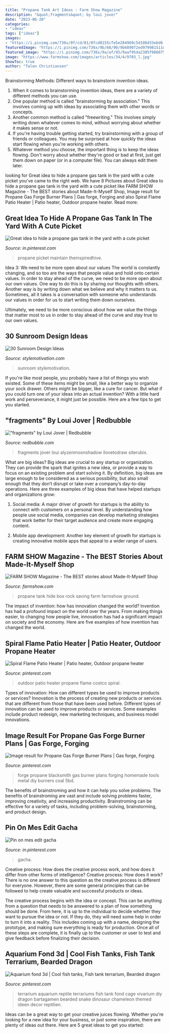 ```yaml
---
title: "Propane Tank Art Ideas : Farm Show Magazine"
description: "&quot;fragments&quot; by loui jover"
date: "2023-06-20"
categories:
- "ideas"
tags: ["ideas"]
images:
- "https://i.pinimg.com/736x/0f/cd/01/0fcd0155cfe5e284969c5d108d33ebd6.jpg"
featuredImage: "https://i.pinimg.com/736x/9b/68/90/9b689072ed979981511d1e4b6844d2fe.jpg"
featured_image: "https://i.pinimg.com/736x/9a/af/95/9aaf95da2305f9860758ce09201cbefe.jpg"
image: "https://www.farmshow.com/images/articles/34/4/9703_l.jpg"
ShowToc: true
author: "Talon Christiansen"
---
```



Brainstorming Methods: Different ways to brainstorm invention ideas.
1. When it comes to brainstorming invention ideas, there are a variety of different methods you can use.
2. One popular method is called "brainstorming by association." This involves coming up with ideas by associating them with other words or concepts.
3. Another common method is called "freewriting." This involves simply writing down whatever comes to mind, without worrying about whether it makes sense or not.
4. If you're having trouble getting started, try brainstorming with a group of friends or colleagues. You may be surprised at how quickly the ideas start flowing when you're working with others.
5. Whatever method you choose, the important thing is to keep the ideas flowing. Don't worry about whether they're good or bad at first, just get them down on paper (or in a computer file). You can always edit them later.

	

		
looking for Great idea to hide a propane gas tank in the yard with a cute picket you've came to the right web. We have 8 Pictures about Great idea to hide a propane gas tank in the yard with a cute picket like FARM SHOW Magazine - The BEST stories about Made-It-Myself Shop, Image result for Propane Gas Forge Burner Plans | Gas forge, Forging and also Spiral Flame Patio Heater | Patio heater, Outdoor propane heater. Read more:
		
    
## Great Idea To Hide A Propane Gas Tank In The Yard With A Cute Picket

<img loading=lazy src="https://i.pinimg.com/736x/0f/cd/01/0fcd0155cfe5e284969c5d108d33ebd6.jpg" onerror="this.onerror=null;this.src='https://tse3.mm.bing.net/th?id=OIP.aFESEyjByX1uJqj1E6Xz9QHaLH&amp;pid=15.1';" alt="Great idea to hide a propane gas tank in the yard with a cute picket">

_Source: in.pinterest.com_

>propane picket maintain theinspiredhive. 

	

Idea 3: We need to be more open about our values
The world is constantly changing, and so too are the ways that people value and hold onto certain values. In order to stay ahead of the curve, we need to be more open about our own values.
One way to do this is by sharing our thoughts with others. Another way is by writing down what we believe and why it matters to us. Sometimes, all it takes is a conversation with someone who understands our values in order for us to start writing them down ourselves.

Ultimately, we need to be more conscious about how we value the things that matter most to us in order to stay ahead of the curve and stay true to our own values.

    
## 30 Sunroom Design Ideas

<img loading=lazy src="https://www.stylemotivation.com/wp-content/uploads/2013/05/272.jpg" onerror="this.onerror=null;this.src='https://tse1.mm.bing.net/th?id=OIP.7AxgHluHK330J_tGX0xYFQHaJ4&amp;pid=15.1';" alt="30 Sunroom Design Ideas">

_Source: stylemotivation.com_

>sunroom stylemotivation. 

	

If you're like most people, you probably have a list of things you wish existed. Some of these items might be small, like a better way to organize your sock drawer. Others might be bigger, like a cure for cancer. But what if you could turn one of your ideas into an actual invention? With a little hard work and perseverance, it might just be possible. Here are a few tips to get you started.

    
## &quot;fragments&quot; By Loui Jover | Redbubble

<img loading=lazy src="https://ih0.redbubble.net/image.13146495.4861/flat,1000x1000,075,f.jpg" onerror="this.onerror=null;this.src='https://tse3.mm.bing.net/th?id=OIP.xhO5fmoEqKwY4AiG5fIuJQHaK4&amp;pid=15.1';" alt="&quot;fragments&quot; by Loui Jover | Redbubble">

_Source: redbubble.com_

>fragments jover loui alyzenmoonshadow ilovetodraw siterubix. 

	

What are big ideas?
Big ideas are crucial to any startup or organization. They can provide the spark that ignites a new idea, or provide a way to focus on an existing problem and start solving it. By definition, big ideas are large enough to be considered as a serious possibility, but also small enough that they don’t disrupt or take over a company’s day-to-day operations. Here are three examples of big ideas that have helped startups and organizations grow:
1. Social media: A major driver of growth for startups is the ability to connect with customers on a personal level. By understanding how people use social media, companies can develop marketing strategies that work better for their target audience and create more engaging content.

2. Mobile app development: Another key element of growth for startups is creating innovative mobile apps that appeal to a wider range of users.

    
## FARM SHOW Magazine - The BEST Stories About Made-It-Myself Shop

<img loading=lazy src="https://www.farmshow.com/images/articles/34/4/9703_l.jpg" onerror="this.onerror=null;this.src='https://tse4.mm.bing.net/th?id=OIP.884ABC6jtmFbhNTbPkDr0wHaFh&amp;pid=15.1';" alt="FARM SHOW Magazine - The BEST stories about Made-It-Myself Shop">

_Source: farmshow.com_

>propane tank hide box rock saving farm farmshow ground. 

	

The impact of invention: how has innovation changed the world?
Invention has had a profound impact on the world over the years. From making things easier, to changing how people live, innovation has had a significant impact on society and the economy. Here are five examples of how invention has changed the world.

    
## Spiral Flame Patio Heater | Patio Heater, Outdoor Propane Heater

<img loading=lazy src="https://i.pinimg.com/736x/5f/03/86/5f038629e72bbaa5812aaa0e536fabf0.jpg" onerror="this.onerror=null;this.src='https://tse1.mm.bing.net/th?id=OIP.Pzw5OrZGLv4ZUfwl5lfqRAHaLG&amp;pid=15.1';" alt="Spiral Flame Patio Heater | Patio heater, Outdoor propane heater">

_Source: pinterest.com_

>outdoor patio heater propane flame costco spiral. 

	

Types of innovation: How can different types be used to improve products or services?
Innovation is the process of creating new products or services that are different from those that have been used before. Different types of innovation can be used to improve products or services. Some examples include product redesign, new marketing techniques, and business model innovations.

    
## Image Result For Propane Gas Forge Burner Plans | Gas Forge, Forging

<img loading=lazy src="https://i.pinimg.com/736x/9a/af/95/9aaf95da2305f9860758ce09201cbefe.jpg" onerror="this.onerror=null;this.src='https://tse2.mm.bing.net/th?id=OIP.8zrgkON-GE1iSXNt2V6CPwHaKI&amp;pid=15.1';" alt="Image result for Propane Gas Forge Burner Plans | Gas forge, Forging">

_Source: pinterest.com_

>forge propane blacksmith gas burner plans forging homemade tools metal diy burners coal 5bd. 

	

The benefits of brainstroming and how it can help you solve problems.
The benefits of brainstroming are vast and include solving problems faster, improving creativity, and increasing productivity. Brainstroming can be effective for a variety of tasks, including problem-solving, brainstorming, and product design.

    
## Pin On Mes Edit Gacha

<img loading=lazy src="https://i.pinimg.com/736x/9b/68/90/9b689072ed979981511d1e4b6844d2fe.jpg" onerror="this.onerror=null;this.src='https://tse2.mm.bing.net/th?id=OIP.RvR1LWF5vd8DMNirqHNSYAHaHa&amp;pid=15.1';" alt="Pin on mes edit gacha">

_Source: in.pinterest.com_

>gacha. 

	

Creative process: How does the creative process work, and how does it differ from other forms of intelligence?
Creative process: How does it work?
There is no one answer to this question as the creative process is different for everyone. However, there are some general principles that can be followed to help create valuable and successful products or ideas. 

The creative process begins with the idea or concept. This can be anything from a question that needs to be answered to a plan of how something should be done. From here, it is up to the individual to decide whether they want to pursue the idea or not. If they do, they will need some help in order to turn it into a reality. This includes coming up with a name, designing the prototype, and making sure everything is ready for production. Once all of these steps are complete, it is finally up to the customer or user to test and give feedback before finalizing their decision.

    
## Aquarium Fond 3d | Cool Fish Tanks, Fish Tank Terrarium, Bearded Dragon

<img loading=lazy src="https://i.pinimg.com/736x/d9/2c/51/d92c51dc8298fdf8d10fc36c6b21042a.jpg" onerror="this.onerror=null;this.src='https://tse3.mm.bing.net/th?id=OIP.x4CjV1DUaAcapf332ecDDgHaJ3&amp;pid=15.1';" alt="Aquarium fond 3d | Cool fish tanks, Fish tank terrarium, Bearded dragon">

_Source: pinterest.com_

>terrarium aquarium reptile terrariums fish tank fond cage vivarium diy dragon bartagamen bearded snake dinosaur chameleon themed ideen decor reptilien. 

	

Ideas can be a great way to get your creative juices flowing. Whether you're looking for a new idea for your business, or just some inspiration, there are plenty of ideas out there. Here are 5 great ideas to get you started: 


